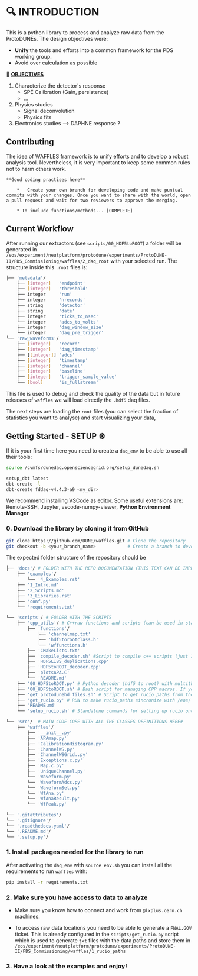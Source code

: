 # 🔍 **INTRODUCTION**


This is a python library to process and analyze raw data from the ProtoDUNEs. The design objectives were:

* **Unify** the tools and efforts into a common framework for the PDS working group.
* Avoid over calculation as possible

🧐 **<u> OBJECTIVES </u>** 

1. Characterize the detector's response
    * SPE Calibration (Gain, persistence)
    * ...
2. Physics studies
    * Signal deconvolution
    * Physics fits
3. Electronics studies --> DAPHNE response ?


## Contributing

The idea of WAFFLES framework is to unify efforts and to develop a robust analysis tool. 
Nevertheless, it is very important to keep some common rules not to harm others work.

```{tip} 
**Good coding practises here**

    *   Create your own branch for developing code and make puntual commits with your changes. Once you want to share with the world, open a pull request and wait for two reviewers to approve the merging.

    * To include functions/methods... [COMPLETE]

```

## Current Workflow

<!-- IMAGE SUMMARISING THE WORKFLOW? -->

After running our extractors (see `scripts/00_HDF5toROOT`) a folder will be generated in `/eos/experiment/neutplatform/protodune/experiments/ProtoDUNE-II/PDS_Commissioning/waffles/2_daq_root` with your selected run. The structure inside this `.root` files is:

```bash
├── 'metadata'/
    ├── [integer]   'endpoint'
    ├── [integer]   'threshold'
    ├── integer     'run'
    ├── integer     'nrecords'
    ├── string      'detector'
    ├── string      'date'
    ├── integer     'ticks_to_nsec'
    └── integer     'adcs_to_volts'
    ├── integer     'daq_window_size'
    └── integer     'daq_pre_trigger'
└── 'raw_waveforms'/
    ├── [integer]   'record'
    ├── [integer]   'daq_timestamp'
    ├── [[integer]] 'adcs'
    ├── [integer]   'timestamp'
    ├── [integer]   'channel'
    ├── [integer]   'baseline'
    ├── [integer]   'trigger_sample_value'
    └── [bool]      'is_fullstream'
```

This file is used to debug and check the quality of the data but in future releases of `waffles` we will load directly the `.hdf5` daq files.

The next steps are loading the `root` files (you can select the fraction of statistics you want to analyse) and start visualizing your data,


## **Getting Started - SETUP**  ⚙️

If it is your first time here you need to create a `daq_env` to be able to use all their tools:

```bash
source /cvmfs/dunedaq.opensciencegrid.org/setup_dunedaq.sh

setup_dbt latest
dbt-create -l 
dbt-create fddaq-v4.4.3-a9 <my_dir>
```

We recommend installing [VSCode](https://code.visualstudio.com/) as editor. Some useful extensions are: Remote-SSH, Jupyter, vscode-numpy-viewer, **Python Environment Manager**

### 0. Download the library by cloning it from GitHub

```bash
git clone https://github.com/DUNE/waffles.git # Clone the repository
git checkout -b <your_branch_name>            # Create a branch to develop
```

The expected folder structure of the repository should be

```bash
├── 'docs'/ # FOLDER WITH THE REPO DOCUMENTATION (THIS TEXT CAN BE IMPROVED BY YOU!)
    ├── 'examples'/
        └── '4_Examples.rst'
    ├── '1_Intro.md'
    ├── '2_Scripts.md'
    ├── '3_Libraries.rst'
    ├── 'conf.py'
    └── 'requirements.txt'

└── 'scripts'/ # FOLDER WITH THE SCRIPTS
    ├── 'cpp_utils'/ # C++raw functions and scripts (can be used in standalone mode) [Thanks Jairo!]
        ├── 'functions'/
            ├── 'channelmap.txt'
            ├── 'hdf5torootclass.h'
            └── 'wffunctions.h'
        ├── 'CMakeLists.txt'
        ├── 'compile_decoder.sh' #Script to compile c++ scripts (just 1st time) and be able to use them
        ├── 'HDF5LIBS_duplications.cpp'
        ├── 'HDF5toROOT_decoder.cpp'
        ├── 'plotsAPA.C'
        └── 'README.md'
    ├── '00_HDF5toROOT.py' # Python decoder (hdf5 to root) with multithreading
    ├── '00_HDF5toROOT.sh' # Bash script for managing CPP macros. If you already compiled (cpp_utils) them you can run this one.
    ├── 'get_protodunehd_files.sh' # Script to get rucio_paths from the hdf5 daq files
    ├── 'get_rucio.py' # RUN to make rucio_paths sincronize with /eos/ folder. You will save time and make others save time too!
    ├── 'README.md'
    └── 'setup_rucio.sh' # Standalone commands for setting up rucio once you are inside a SL7

└── 'src'/  # MAIN CODE CORE WITH ALL THE CLASSES DEFINITIONS HERE#
    ├── 'waffles'/
        ├── '__init__.py'
        ├── 'APAmap.py'
        ├── 'CalibrationHistogram.py'
        ├── 'ChannelWS.py'
        ├── 'ChannelWSGrid..py'
        ├── 'Exceptions.c.py'
        ├── 'Map.c.py'
        ├── 'UniqueChannel.py'
        └── 'Waveform.py'
        └── 'WaveformAdcs.py'
        └── 'WaveformSet.py'
        └── 'WfAna.py'
        └── 'WfAnaResult.py'
        └── 'WfPeak.py'

└── '.gitattributes'/
└── '.gitignore'/
└── '.readthedocs.yaml'/
└── '.README.md'/
└── '.setup.py'/
```

### 1. Install packages needed for the library to run

After activating the `daq_env` with `source env.sh` you can install all the requirements to run `waffles` with:

```bash
pip install -r requirements.txt
```

### 2. Make sure you have access to data to analyze

* Make sure you know how to connect and work from `@lxplus.cern.ch` machines.

* To access raw data locations you need to be able to generate a `FNAL.GOV` ticket. This is already configured in the `scripts/get_rucio.py` script which is used to generate `txt` files with the data paths and store them in `/eos/experiment/neutplatform/protodune/experiments/ProtoDUNE-II/PDS_Commissioning/waffles/1_rucio_paths`

### 3. Have a look at the examples and enjoy!